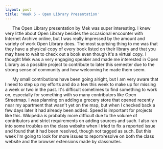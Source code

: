 ```yaml
---
layout: post
title: 'Week 5 - Open Library Presentation'
---
```


&nbsp;&nbsp;&nbsp;&nbsp;&nbsp;&nbsp;The Open Library presentation by Mek was super interesting. I knew very little about Open Library besides the occasional encounter with Internet Archive online, but I was really impressed by the amount and variety of work Open Library does. The most suprising thing to me was that they have a physical copy of every book listed on their library and that you may have to wait to check out a book even though it's a virtual copy. I thought Mek was a very engaging speaker and made me interested in Open Library as a possible project to contribute to later this semester due to the strong sense of community and how welcoming he made them seem.
<!--more-->

&nbsp;&nbsp;&nbsp;&nbsp;&nbsp;&nbsp;My small contributions have been going alright, but I am very aware that I need to step up my efforts and do a few this week to make up for missing a week or two in the past. It's difficult sometimes to find something to work on, especially for something with so many contributors like Open Streetmap. I was planning on adding a grocery store that opened recently near my apartment that wasn't yet on the map, but when I checked back a few days later it had already been added. Speed is important for projects like this. Wikipedia is probably more difficult due to the volume of contributors and strict requirements on adding sources and such. I also ran into some troubles on the class website when I tried to fix a reported issue and found that it had been resolved, though not tagged as such. But this week I'm going to look for more issues to report/resolve on both the class website and the browser extensions made by classmates.